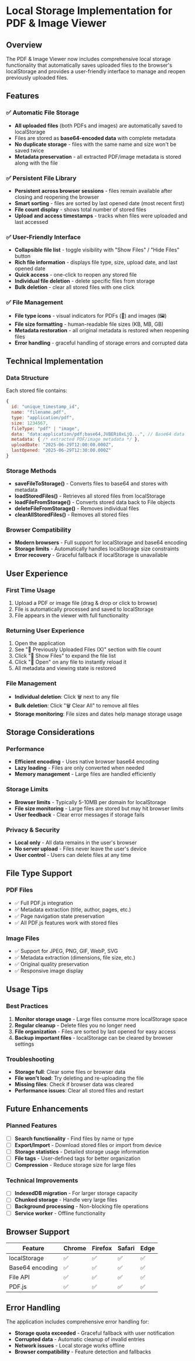 # Local Storage Implementation for PDF & Image Viewer

## Overview

The PDF & Image Viewer now includes comprehensive local storage functionality that automatically saves uploaded files to the browser's localStorage and provides a user-friendly interface to manage and reopen previously uploaded files.

## Features

### ✅ Automatic File Storage

- **All uploaded files** (both PDFs and images) are automatically saved to localStorage
- Files are stored as **base64-encoded data** with complete metadata
- **No duplicate storage** - files with the same name and size won't be saved twice
- **Metadata preservation** - all extracted PDF/image metadata is stored along with the file

### ✅ Persistent File Library

- **Persistent across browser sessions** - files remain available after closing and reopening the browser
- **Smart sorting** - files are sorted by last opened date (most recent first)
- **File count display** - shows total number of stored files
- **Upload and access timestamps** - tracks when files were uploaded and last accessed

### ✅ User-Friendly Interface

- **Collapsible file list** - toggle visibility with "Show Files" / "Hide Files" button
- **Rich file information** - displays file type, size, upload date, and last opened date
- **Quick access** - one-click to reopen any stored file
- **Individual file deletion** - delete specific files from storage
- **Bulk deletion** - clear all stored files with one click

### ✅ File Management

- **File type icons** - visual indicators for PDFs (📄) and images (🖼️)
- **File size formatting** - human-readable file sizes (KB, MB, GB)
- **Metadata restoration** - all original metadata is restored when reopening files
- **Error handling** - graceful handling of storage errors and corrupted data

## Technical Implementation

### Data Structure

Each stored file contains:

```javascript
{
  id: "unique_timestamp_id",
  name: "filename.pdf",
  type: "application/pdf",
  size: 1234567,
  fileType: "pdf" | "image",
  data: "data:application/pdf;base64,JVBERi0xLjQ...", // Base64 data
  metadata: { /* extracted PDF/image metadata */ },
  uploadDate: "2025-06-29T12:00:00.000Z",
  lastOpened: "2025-06-29T12:30:00.000Z"
}
```

### Storage Methods

- **saveFileToStorage()** - Converts files to base64 and stores with metadata
- **loadStoredFiles()** - Retrieves all stored files from localStorage
- **loadFileFromStorage()** - Converts stored data back to File objects
- **deleteFileFromStorage()** - Removes individual files
- **clearAllStoredFiles()** - Removes all stored files

### Browser Compatibility

- **Modern browsers** - Full support for localStorage and base64 encoding
- **Storage limits** - Automatically handles localStorage size constraints
- **Error recovery** - Graceful fallback if localStorage is unavailable

## User Experience

### First Time Usage

1. Upload a PDF or image file (drag & drop or click to browse)
2. File is automatically processed and saved to localStorage
3. File appears in the viewer with full functionality

### Returning User Experience

1. Open the application
2. See "📂 Previously Uploaded Files (X)" section with file count
3. Click "📂 Show Files" to expand the file list
4. Click "📂 Open" on any file to instantly reload it
5. All metadata and viewing state is restored

### File Management

- **Individual deletion**: Click 🗑️ next to any file
- **Bulk deletion**: Click "🗑️ Clear All" to remove all files
- **Storage monitoring**: File sizes and dates help manage storage usage

## Storage Considerations

### Performance

- **Efficient encoding** - Uses native browser base64 encoding
- **Lazy loading** - Files are only converted when needed
- **Memory management** - Large files are handled efficiently

### Storage Limits

- **Browser limits** - Typically 5-10MB per domain for localStorage
- **File size monitoring** - Large files are stored but may hit browser limits
- **User feedback** - Clear error messages if storage fails

### Privacy & Security

- **Local only** - All data remains in the user's browser
- **No server upload** - Files never leave the user's device
- **User control** - Users can delete files at any time

## File Type Support

### PDF Files

- ✅ Full PDF.js integration
- ✅ Metadata extraction (title, author, pages, etc.)
- ✅ Page navigation state preservation
- ✅ All PDF.js features work with stored files

### Image Files

- ✅ Support for JPEG, PNG, GIF, WebP, SVG
- ✅ Metadata extraction (dimensions, file size, etc.)
- ✅ Original quality preservation
- ✅ Responsive image display

## Usage Tips

### Best Practices

1. **Monitor storage usage** - Large files consume more localStorage space
2. **Regular cleanup** - Delete files you no longer need
3. **File organization** - Files are sorted by last opened for easy access
4. **Backup important files** - localStorage can be cleared by browser settings

### Troubleshooting

- **Storage full**: Clear some files or browser data
- **File won't load**: Try deleting and re-uploading the file
- **Missing files**: Check if browser data was cleared
- **Performance issues**: Clear all stored files and restart

## Future Enhancements

### Planned Features

- [ ] **Search functionality** - Find files by name or type
- [ ] **Export/Import** - Download stored files or import from device
- [ ] **Storage statistics** - Detailed storage usage information
- [ ] **File tags** - User-defined tags for better organization
- [ ] **Compression** - Reduce storage size for large files

### Technical Improvements

- [ ] **IndexedDB migration** - For larger storage capacity
- [ ] **Chunked storage** - Handle very large files
- [ ] **Background processing** - Non-blocking file operations
- [ ] **Service worker** - Offline functionality

## Browser Support

| Feature         | Chrome | Firefox | Safari | Edge |
| --------------- | ------ | ------- | ------ | ---- |
| localStorage    | ✅     | ✅      | ✅     | ✅   |
| Base64 encoding | ✅     | ✅      | ✅     | ✅   |
| File API        | ✅     | ✅      | ✅     | ✅   |
| PDF.js          | ✅     | ✅      | ✅     | ✅   |

## Error Handling

The application includes comprehensive error handling for:

- **Storage quota exceeded** - Graceful fallback with user notification
- **Corrupted data** - Automatic cleanup of invalid entries
- **Network issues** - Local storage works offline
- **Browser compatibility** - Feature detection and fallbacks
